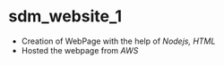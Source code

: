 # sdm_website_1

* Creation of WebPage with the help of _Nodejs, HTML_
* Hosted the webpage from _AWS_